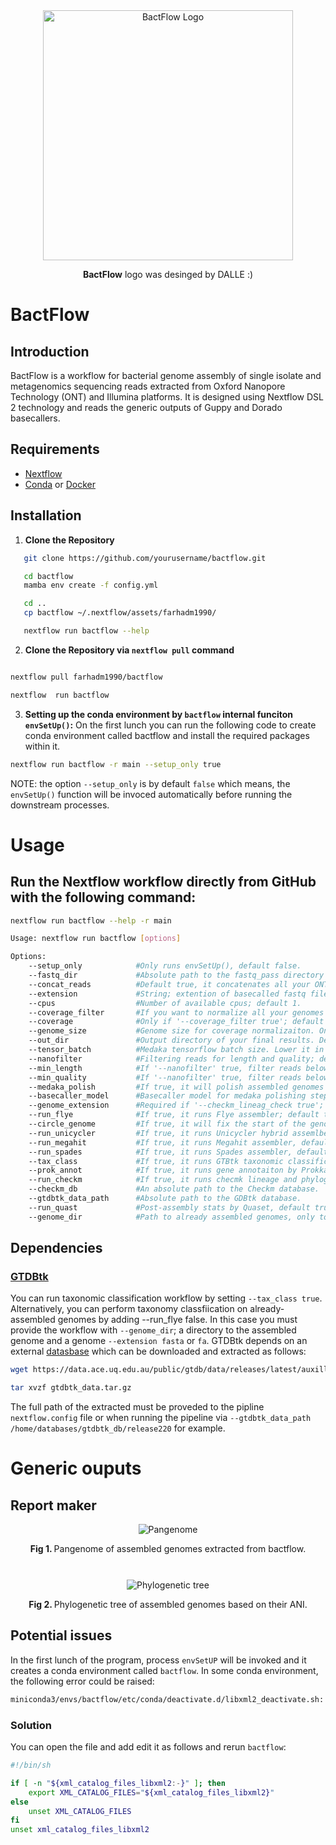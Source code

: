 
<div style="text-align: center; margin-top: 0;">
    <img src="https://github.com/farhadm1990/bactflow/blob/main/logo/logo.png" alt="BactFlow Logo" width="400" height="400"/>
    <p><strong>BactFlow</strong> logo was desinged by DALLE :) </p>
</div>



# BactFlow

## Introduction

BactFlow is a workflow for bacterial genome assembly of single isolate and metagenomics sequencing reads extracted from Oxford Nanopore Technology (ONT) and Illumina platforms. It is designed using Nextflow DSL 2 technology and reads the generic outputs of Guppy and Dorado basecallers.

## Requirements

- [Nextflow](https://www.nextflow.io/docs/latest/index.html)
- [Conda](https://docs.conda.io/en/latest/miniconda.html) or [Docker](https://www.docker.com/)

## Installation

1. **Clone the Repository**
```sh
   git clone https://github.com/yourusername/bactflow.git

   cd bactflow
   mamba env create -f config.yml

   cd ..
   cp bactflow ~/.nextflow/assets/farhadm1990/

   nextflow run bactflow --help
```

2. **Clone the Repository via `nextflow pull` command**
```sh

nextflow pull farhadm1990/bactflow

nextflow  run bactflow
```

3. **Setting up the conda environment by `bactflow` internal funciton `envSetUp()`:**
On the first lunch you can run the following code to create conda environment called bactflow and install the required packages within it.
```sh
nextflow run bactflow -r main --setup_only true
```
NOTE: the option `--setup_only` is by default `false` which means, the `envSetUp()` function will be invoced automatically before running the downstream processes. 
  


# Usage
## Run the Nextflow workflow directly from GitHub with the following command:

```sh
nextflow run bactflow --help -r main

Usage: nextflow run bactflow [options]

Options:
    --setup_only            #Only runs envSetUp(), default false.
    --fastq_dir             #Absolute path to the fastq_pass directory (required). 
    --concat_reads          #Default true, it concatenates all your ONT basecaller 4000-chunk reads into one fastq file. Set it to false if it is already concatenated.
    --extension             #String; extention of basecalled fastq files; default '.fastq.gz'
    --cpus                  #Number of available cpus; default 1.
    --coverage_filter       #If you want to normalize all your genomes to a certain coverage (default false).
    --coverage              #Only if '--coverage_filter true'; default is 50.
    --genome_size           #Genome size for coverage normalizaiton. Only if '--coverage_filter true'; default is 6.
    --out_dir               #Output directory of your final results. Default "genebrosh_output"
    --tensor_batch          #Medaka tensorflow batch size. Lower it in low coverage genomes. Default 200.
    --nanofilter            #Filtering reads for length and quality; default true.
    --min_length            #If '--nanofilter' true, filter reads below a certain read length (default 1000). 
    --min_quality           #If '--nanofilter' true, filter reads below a certain read quality (default 16 for R10.4.1 flowcells). 
    --medaka_polish         #If true, it will polish assembled genomes by medaka (dfault false).
    --basecaller_model      #Basecaller model for medaka polishing step. 'r1041_e82_400bps_hac_v4.2.0'
    --genome_extension      #Required if '--checkm_lineag_check true'; default fasta.
    --run_flye              #If true, it runs Flye assembler; default true.
    --circle_genome         #If true, it will fix the start of the genome to an arbitrary gene, e.g. dnaA. Default false.
    --run_unicycler         #If true, it runs Unicycler hybrid assemlber, default false.
    --run_megahit           #If true, it runs Megahit assembler, default false.
    --run_spades            #If true, it runs Spades assembler, default false.
    --tax_class             #If true, it runs GTBtk taxonomic classification, default false.
    --prok_annot            #If true, it runs gene annotaiton by Prokka, default false. 
    --run_checkm            #If true, it runs checmk lineage and phylogenetic tree workflow.
    --checkm_db             #An absolute path to the Checkm database.  
    --gtdbtk_data_path      #Absolute path to the GDBtk database. 
    --run_quast             #Post-assembly stats by Quaset, default true.
    --genome_dir            #Path to already assembled genomes, only to run post-assembly tasks, e.g. taxonomy classification, gene annotations and quast or checkm

```

## Dependencies

<h3> <a href="https://github.com/Ecogenomics/GTDBTk/tree/master" target="_blank">GTDBtk</a></h3> 
<p>You can run taxonomic classification workflow by setting <code>--tax_class true</code>. Alternatively, you can perform taxonomy classfiication on already-assembled genomes by adding <cod>--run_flye false</code>. In this case you must provide the workflow with <code>--genome_dir</code>; a directory to the assembled genome and a genome <code>--extension fasta</code> or <code>fa</code>. GTDBtk depends on an external <a href="https://ecogenomics.github.io/GTDBTk/installing/index.html">datasbase</a> which can be downloaded and extracted as follows:  </p>

```sh
wget https://data.ace.uq.edu.au/public/gtdb/data/releases/latest/auxillary_files/gtdbtk_package/full_package/gtdbtk_data.tar.gz

tar xvzf gtdbtk_data.tar.gz
```

<p>The full path of the extracted must be proveded to the pipline <code>nextflow.config</code> file or when running the pipeline via <code>--gtdbtk_data_path /home/databases/gtdbtk_db/release220</code> for example. 
</p>

# Generic ouputs 

## Report maker

<div style="text-align: center; margin-top: 10;">
    <img src="https://github.com/farhadm1990/bactflow/blob/main/pix/pan_genome.png" alt="Pangenome" style="max-width: 100%; height: auto;"/>
    <p><strong>Fig 1. </strong> Pangenome of assembled genomes extracted from bactflow. </p>
</div><br>

<div style="text-align: center; margin-top: 10;">
    <img src="https://github.com/farhadm1990/bactflow/blob/main/pix/tree_genome.png" alt="Phylogenetic tree" style="max-width: 100%; height: auto;"/>
    <p><strong>Fig 2. </strong> Phylogenetic tree of assembled genomes based on their ANI. </p>
</div>


## Potential issues

In the first lunch of the program, process `envSetUP` will be invoked and it creates a conda environment called `bactflow`. In some conda environment, the following error could be raised:
```sh
miniconda3/envs/bactflow/etc/conda/deactivate.d/libxml2_deactivate.sh: line 3: xml_catalog_files_libxml2: unbound variable
```
### Solution 
You can open the file and add edit it as follows and rerun `bactflow`:
```sh
#!/bin/sh

if [ -n "${xml_catalog_files_libxml2:-}" ]; then
    export XML_CATALOG_FILES="${xml_catalog_files_libxml2}"
else
    unset XML_CATALOG_FILES
fi
unset xml_catalog_files_libxml2


```


